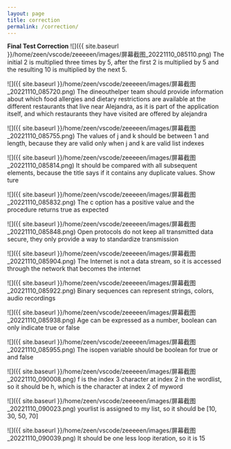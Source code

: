 ```yaml
---
layout: page
title: correction
permalink: /correction/
---
```

**Final Test Correction**
![]({{ site.baseurl }}/home/zeen/vscode/zeeeeen/images/屏幕截图_20221110_085110.png)
The initial 2 is multiplied three times by 5, after the first 2 is multiplied by 5 and the resulting 10 is multiplied by the next 5.

![]({{ site.baseurl }}/home/zeen/vscode/zeeeeen/images/屏幕截图_20221110_085720.png)
The dineouthelper team should provide information about which food allergies and dietary restrictions are available at the different restaurants that live near Alejandra, as it is part of the application itself, and which restaurants they have visited are offered by alejandra

![]({{ site.baseurl }}/home/zeen/vscode/zeeeeen/images/屏幕截图_20221110_085755.png)
The values of j and k should be between 1 and length, because they are valid only when j and k are valid list indexes

![]({{ site.baseurl }}/home/zeen/vscode/zeeeeen/images/屏幕截图_20221110_085814.png)
It should be compared with all subsequent elements, because the title says if it contains any duplicate values. Show ture

![]({{ site.baseurl }}/home/zeen/vscode/zeeeeen/images/屏幕截图_20221110_085832.png)
The c option has a positive value and the procedure returns true as expected

![]({{ site.baseurl }}/home/zeen/vscode/zeeeeen/images/屏幕截图_20221110_085848.png)
Open protocols do not keep all transmitted data secure, they only provide a way to standardize transmission

![]({{ site.baseurl }}/home/zeen/vscode/zeeeeen/images/屏幕截图_20221110_085904.png)
The Internet is not a data stream, so it is accessed through the network that becomes the internet

![]({{ site.baseurl }}/home/zeen/vscode/zeeeeen/images/屏幕截图_20221110_085922.png)
Binary sequences can represent strings, colors, audio recordings

![]({{ site.baseurl }}/home/zeen/vscode/zeeeeen/images/屏幕截图_20221110_085938.png)
Age can be expressed as a number, boolean can only indicate true or false

![]({{ site.baseurl }}/home/zeen/vscode/zeeeeen/images/屏幕截图_20221110_085955.png)
The isopen variable should be boolean for true or and false

![]({{ site.baseurl }}/home/zeen/vscode/zeeeeen/images/屏幕截图_20221110_090008.png)
f is the index 3 character at index 2 in the wordlist, so it should be h, which is the character at index 2 of myword

![]({{ site.baseurl }}/home/zeen/vscode/zeeeeen/images/屏幕截图_20221110_090023.png)
yourlist is assigned to my list, so it should be [10, 30, 50, 70]

![]({{ site.baseurl }}/home/zeen/vscode/zeeeeen/images/屏幕截图_20221110_090039.png)
It should be one less loop iteration, so it is 15